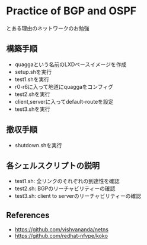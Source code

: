 
# Practice of BGP and OSPF

とある理由のネットワークのお勉強

## 構築手順

- quaggaという名前のLXDベースイメージを作成
- setup.shを実行
- test1.shを実行
- r0-r6に入って地道にquaggaをコンフィグ
- test2.shを実行
- client,serverに入ってdefault-routeを設定
- test3.shを実行

## 撤収手順

- shutdown.shを実行

## 各シェルスクリプトの説明

- test1.sh: 全リンクのそれぞれの到達性を確認
- test2.sh: BGPのリーチャビリティーの確認
- test3.sh: client to serverのリーチャビリティーの確認

## References

- https://github.com/vishvananda/netns
- https://github.com/redhat-nfvpe/koko



